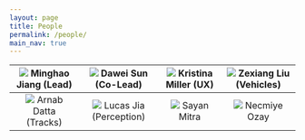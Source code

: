 ```yaml
---
layout: page
title: People
permalink: /people/
main_nav: true
---
```


|<img src="/Race/assets/profile-placeholder.gif"> Minghao Jiang (Lead)|<img src="/Race/assets/profile-placeholder.gif"> Dawei Sun (Co-Lead)|<img src="/Race/assets/profile-placeholder.gif"> Kristina Miller (UX)|<img src="/Race/assets/profile-placeholder.gif"> Zexiang Liu (Vehicles)|
|:---:|:---:|:---:|:---:|
|<img src="/Race/assets/profile-placeholder.gif"> Arnab Datta (Tracks)|<img src="/Race/assets/profile-placeholder.gif"> Lucas Jia (Perception)|<img src="/Race/assets/profile-placeholder.gif"> Sayan Mitra|<img src="/Race/assets/profile-placeholder.gif"> Necmiye Ozay|
